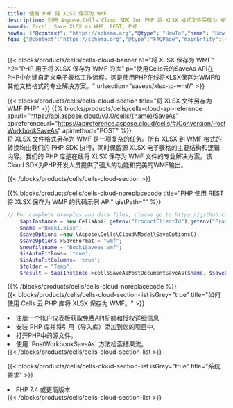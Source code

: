```yaml
---
title: 使用 PHP 将 XLSX 保存为 WMF
description: 利用 Aspose.Cells Cloud SDK for PHP 将 XLSX 格式文件保存为 WMF 格式文件。
kwords: Excel, Save XLSX as WMF, REST, PHP
howto: {"@context": "https://schema.org","@type": "HowTo","name": "How to save XLSX as WMF using the Cells Cloud PHP library.","description": "How to save XLSX as WMF using the Cells Cloud PHP library.","image": {"@type": "ImageObject"},"url": "/php/saveas/xlsx-to-wmf/","step": [{ "@type": "HowToStep","name": "How to save XLSX as WMF using the Cells Cloud PHP library. step 1", "image": {"@type": "ImageObject",},"url": "/php/saveas/xlsx-to-wmf/","text": "Register an account at <a href='https://dashboard.aspose.cloud/'>Dashboard</a> to get free API quota & authorization details",},{ "@type": "HowToStep","name": "How to save XLSX as WMF using the Cells Cloud PHP library. step 1", "image": {"@type": "ImageObject",},"url": "/php/saveas/xlsx-to-wmf/","text": "Install PHP library and add the reference (import the library) to your project.",},{ "@type": "HowToStep","name": "How to save XLSX as WMF using the Cells Cloud PHP library. step 1", "image": {"@type": "ImageObject",},"url": "/php/saveas/xlsx-to-wmf/","text": "Open the source file in PHP.",},{ "@type": "HowToStep","name": "How to save XLSX as WMF using the Cells Cloud PHP library. step 1", "image": {"@type": "ImageObject",},"url": "/php/saveas/xlsx-to-wmf/","text": "Use the `PostWorkbookSaveAs` method to retrieve the resulting stream.",}, ],"supply": {"@type": "HowToSupply","name": "document"},"tool": [{"@type": "HowToTool","name": "phpstorm, Visual Studio Code, Eclipse"},{"@type": "HowToTool","name": "Aspose Cells"}],"totalTime": "PT6M"}
fqa: {"@context":"https://schema.org","@type":"FAQPage","mainEntity":[{"@type":"Question","name":"Why save file as other formats file in C# using REST API?","acceptedAnswer":{"@type":"Answer","text":"Documents are encoded in many ways, and some files may be incompatible with the software you use. To open and read such files, just save them as appropriate file formats.<br/><ol><li>Install .NET SDK and add the reference (import the library) to your project.</li><li>Open the source file in C# using REST API.</li><li>Call the PostWorkbookSaveAsRequest() method, passing an output filename with required extension.</li><li>Get the result of save as a separate file.</li></ol>"}},{"@type":"Question","name":"What file formats can I save as with your C# library?","acceptedAnswer":{"@type":"Answer","text":"We support a variety of file formats for conversion using .NET library, including XLSX, Excel, xls , PDF, CSV, HTML, Markdown, XML, PNG, JPG, TIFF, Json, TXT and many more."}},{"@type":"Question","name":"What is the maximum allowed file size for conversion using this .NET library?","acceptedAnswer":{"@type":"Answer","text":"There are no file size limits for format conversions using .NET library."}}]}
---
```

{{< blocks/products/cells/cells-cloud-banner h1="将 XLSX 保存为 WMF" h2="PHP 用于将 XLSX 保存为 WMF 的库" p="使用Cells云的SaveAs API在PHP中创建自定义电子表格工作流程。这是使用PHP在线将XLSX保存为WMF和其他文档格式的专业解决方案。" urlsection="saveas/xlsx-to-wmf/" >}}

{{< blocks/products/cells/cells-cloud-section title="将 XLSX 文件另存为 WMF PHP" >}}
{{% blocks/products/cells/cells-cloud-api-reference apiurl="https://api.aspose.cloud/v3.0/cells/{name}/SaveAs" apireferenceurl="https://apireference.aspose.cloud/cells/#/Conversion/PostWorkbookSaveAs" apimethod="POST" %}}
<br/>
将 XLSX 文件格式另存为 WMF 是一项复杂的任务。所有 XLSX 到 WMF 格式的转换均由我们的 PHP SDK 执行，同时保留源 XLSX 电子表格的主要结构和逻辑内容。我们的 PHP 库是在线将 XLSX 保存为 WMF 文件的专业解决方案。该Cloud SDK为PHP开发人员提供了强大的功能和完美的WMF输出。

{{< /blocks/products/cells/cells-cloud-section >}}

{{% blocks/products/cells/cells-cloud-noreplacecode title="PHP 使用 REST 将 XLSX 保存为 WMF 的代码示例 API" gistPath="" %}}
  
```php
// For complete examples and data files, please go to https://github.com/aspose-cells-cloud/aspose-cells-cloud-php/
    $apiInstance = new CellsApi( getenv("ProductClientId"),getenv("ProductClientSecret") );
    $name ='Book1.xlsx';
    $saveOptions =new \Aspose\Cells\Cloud\Model\SaveOptions();
    $saveOptions->SaveFormat = "wmf";
    $newfilename = "Book1Saveas.wmf";
    $isAutoFitRows= 'true';
    $isAutoFitColumns= 'true';
    $folder = "Temp";
    $result = $apiInstance->cellsSaveAsPostDocumentSaveAs($name, $saveOptions, $newfilename,$isAutoFitRows, $isAutoFitColumns, $folder);
```
  
{{% /blocks/products/cells/cells-cloud-noreplacecode %}}
<br/>
{{< blocks/products/cells/cells-cloud-section-list isGrey="true" title="如何使用 Cells 云 PHP 库将 XLSX 保存为 WMF。" >}}
<li>注册一个帐户<a href="https://dashboard.aspose.cloud/">仪表板</a>获取免费API配额和授权详细信息</li>
<li>安装 PHP 库并将引用（导入库）添加到您的项目中。</li>
<li>打开PHP中的源文件。</li>
<li>使用 `PostWorkbookSaveAs` 方法检索结果流。</li>
{{< /blocks/products/cells/cells-cloud-section-list >}}

{{< blocks/products/cells/cells-cloud-section-list isGrey="true" title="系统要求" >}}
<li>PHP 7.4 或更高版本</li>
{{< /blocks/products/cells/cells-cloud-section-list >}}
